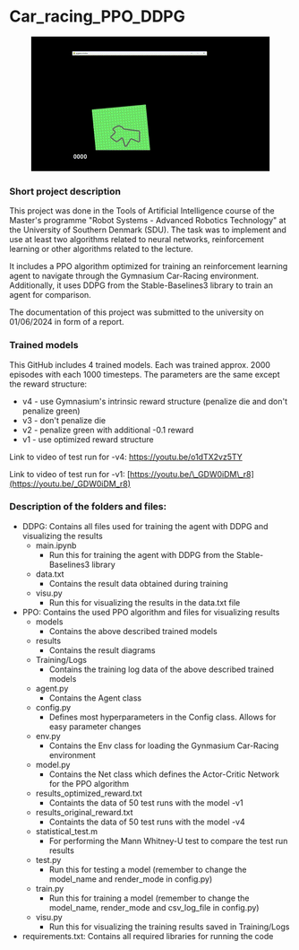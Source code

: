 # Car_racing_PPO_DDPG

<div align=center><img src="PPO/results/Car-Racing-PPO-optimized-gif.gif"/></div>


### Short project description
This project was done in the Tools of Artificial Intelligence course of the Master's programme "Robot Systems - Advanced Robotics Technology" at the University of Southern Denmark (SDU). The task was to implement and use at least two algorithms related to neural networks, reinforcement learning or other algorithms related to the lecture.

It includes a PPO algorithm optimized for training an reinforcement learning agent to navigate through the Gymnasium Car-Racing environment. Additionally, it uses DDPG from the Stable-Baselines3 library to train an agent for comparison.

The documentation of this project was submitted to the university on 01/06/2024 in form of a report.

### Trained models
This GitHub includes 4 trained models. Each was trained approx. 2000 episodes with each 1000 timesteps. The parameters are the same except the reward structure:
- v4 - use Gymnasium's intrinsic reward structure (penalize die and don't penalize green)
- v3 - don't penalize die
- v2 - penalize green with additional -0.1 reward
- v1 - use optimized reward structure

Link to video of test run for -v4: https://youtu.be/o1dTX2vz5TY

Link to video of test run for -v1: [https://youtu.be/\_GDW0iDM\_r8](https://youtu.be/_GDW0iDM_r8)


### Description of the folders and files:
- DDPG: Contains all files used for training the agent with DDPG and visualizing the results
  - main.ipynb
    - Run this for training the agent with DDPG from the Stable-Baselines3 library
  - data.txt
    - Contains the result data obtained during training
  - visu.py
    - Run this for visualizing the results in the data.txt file 
- PPO: Contains the used PPO algorithm and files for visualizing results
  - models
    - Contains the above described trained models
  - results
    - Contains the result diagrams
  - Training/Logs
    - Contains the training log data of the above described trained models
  - agent.py
    - Contains the Agent class
  - config.py
    - Defines most hyperparameters in the Config class. Allows for easy parameter changes
  - env.py
    - Contains the Env class for loading the Gynmasium Car-Racing environment
  - model.py
    - Contains the Net class which defines the Actor-Critic Network for the PPO algorithm
  - results_optimized_reward.txt
    - Containts the data of 50 test runs with the model -v1
  - results_original_reward.txt
    - Containts the data of 50 test runs with the model -v4
  - statistical_test.m
    - For performing the Mann Whitney-U test to compare the test run results
  - test.py
    - Run this for testing a model (remember to change the model_name and render_mode in config.py)
  - train.py
    - Run this for training a model (remember to change the model_name, render_mode and csv_log_file in config.py)
  - visu.py
    - Run this for visualizing the training results saved in Training/Logs
- requirements.txt: Contains all required libraries for running the code

